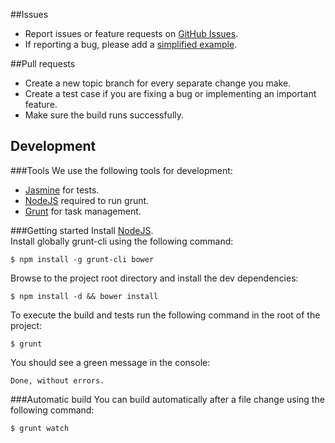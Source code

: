 ##Issues

- Report issues or feature requests on [GitHub Issues](https://github.com/creative-workflow/jquery.tracking/issues).
- If reporting a bug, please add a [simplified example](http://sscce.org/).

##Pull requests
- Create a new topic branch for every separate change you make.
- Create a test case if you are fixing a bug or implementing an important feature.
- Make sure the build runs successfully.

## Development

###Tools
We use the following tools for development:

- [Jasmine](http://jasmine.github.io) for tests.
- [NodeJS](http://nodejs.org/download/) required to run grunt.
- [Grunt](http://gruntjs.com/getting-started) for task management.

###Getting started
Install [NodeJS](http://nodejs.org/).  
Install globally grunt-cli using the following command:

    $ npm install -g grunt-cli bower

Browse to the project root directory and install the dev dependencies:

    $ npm install -d && bower install

To execute the build and tests run the following command in the root of the project:

    $ grunt

You should see a green message in the console:

    Done, without errors.

###Automatic build
You can build automatically after a file change using the following command:

    $ grunt watch
